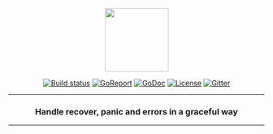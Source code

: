 <p align="center">
  <img src="https://i.imgur.com/8b6ngnu.png" width="125px">
</p>
<p align="center">
  <a href="https://travis-ci.org/oxequa/grace"><img src="https://img.shields.io/travis/oxequa/grace.svg?style=flat-square" alt="Build status"></a>
  <a href="https://goreportcard.com/report/github.com/oxequa/grace"><img src="https://goreportcard.com/badge/github.com/oxequa/grace?style=flat-square" alt="GoReport"></a>
  <a href="http://godoc.org/github.com/oxequa/grace"><img src="http://img.shields.io/badge/go-documentation-blue.svg?style=flat-square" alt="GoDoc"></a>
  <a href="https://raw.githubusercontent.com/oxequa/grace/v1/LICENSE"><img src="https://img.shields.io/aur/license/yaourt.svg?style=flat-square" alt="License"></a>
  <a href="https://gitter.im/oxequa/grace?utm_source=badge&utm_medium=badge&utm_campaign=pr-badge&utm_content=badge"><img src="https://img.shields.io/gitter/room/oxequa/grace.svg?style=flat-square" alt="Gitter"></a>
</p>
<hr>
<h3 align="center">Handle recover, panic and errors in a graceful way</h3>
<hr>
